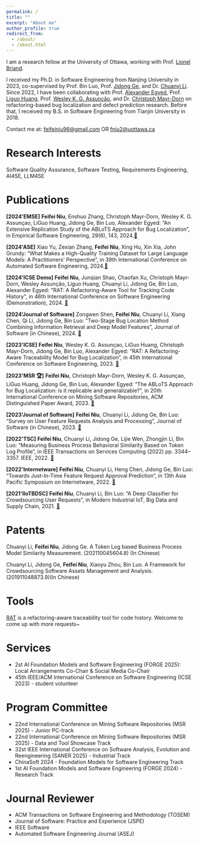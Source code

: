 ```yaml
---
permalink: /
title: ""
excerpt: "About me"
author_profile: true
redirect_from: 
  - /about/
  - /about.html
---
```

I am a research fellow at the University of Ottawa, working with Prof. [Lionel Briand](https://www.lbriand.info).

I received my Ph.D. in Software Engineering from Nanjing University in 2023, co-supervised by Prof. Bin Luo, Prof. [Jidong Ge](https://gjdnju.github.io), and Dr. [Chuanyi Li](http://lichuanyi.site/publication.html). Since 2022, I have been collaborating with Prof. [Alexander Egyed](http://140.78.115.16/alexander.egyed/), Prof. [Liguo Huang](https://s2.smu.edu/~lghuang/), Prof. [Wesley K. G. Assunção](https://wesleyklewerton.github.io), and Dr. [Christoph Mayr-Dorn](https://christophdorn.wordpress.com) on refactoring-based bug localization and defect prediction research. Before that, I received my B.S. in Software Engineering from Tianjin University in 2018.

Contact me at: feifeiniu96@gmail.com OR fniu2@uottawa.ca

Research Interests
======
Software Quality Assurance, Software Testing, Requirements Engineering, AI4SE, LLM4SE

Publications
======
**[2024'EMSE]** **Feifei Niu**, Enshuo Zhang, Christoph Mayr-Dorn, Wesley K. G. Assunçao, LiGuo Huang, Jidong Ge, Bin Luo, Alexander Egyed: “An Extensive Replication Study of the ABLoTS Approach for Bug Localization”, in Empirical Software Engineering, 29(6), 143, 2024.[🔗](https://link.springer.com/article/10.1007/s10664-024-10537-6)

**[2024'ASE]** Xiao Yu, Zexian Zhang, **Feifei Niu**, Xing Hu, Xin Xia, John Grundy: “What Makes a High-Quality Training Dataset for Large Language Models: A Practitioners’ Perspective”, in 39th International Conference on Automated Software Engineering, 2024.[🔗](https://dl.acm.org/doi/10.1145/3691620.3695061)

**[2024'ICSE Demo]** **Feifei Niu**, Junqian Shao, Chaofan Xu, Christoph Mayr-Dorn, Wesley Assunção, Liguo Huang, Chuanyi Li, Jidong Ge, Bin Luo, Alexander Egyed: "RAT: A Refactoring-Aware Tool for Tracking Code History", in 46th International Conference on Software Engineering (Demonstration), 2024. [🔗](https://dl.acm.org/doi/10.1145/3639478.3640047)

**[2024'Journal of Software]** Zongwen Shen, **Feifei Niu**, Chuanyi Li, Xiang Chen, Qi Li, Jidong Ge, Bin Luo: “Two-Stage Bug Location Method Combining Information Retrieval and Deep Model Features”, Journal of Software (in Chinese), 2024. [🔗](https://www.jos.org.cn/jos/article/pdf/7111)

**[2023'ICSE]** **Feifei Niu**, Wesley K. G. Assunçao, LiGuo Huang, Christoph Mayr-Dorn, Jidong Ge, Bin Luo, Alexander Egyed: “RAT: A Refactoring-Aware Traceability Model for Bug Localization”, in 45th International Conference on Software Engineering, 2023. [🔗](https://ieeexplore.ieee.org/abstract/document/10172549)

**[2023'MSR 🏆]** **Feifei Niu**, Christoph Mayr-Dorn, Wesley K. G. Assunçao, LiGuo Huang, Jidong Ge, Bin Luo, Alexander Egyed: “The ABLoTS Approach for Bug Localization: is it replicable and generalizable?”, in 20th International Conference on Mining Software Repositories, ACM Distinguished Paper Award, 2023. [🔗](https://ieeexplore.ieee.org/abstract/document/10173939)

**[2023'Journal of Software]** **Feifei Niu**, Chuanyi Li, Jidong Ge, Bin Luo: “Survey on User Feature Requests Analysis and Processing”, Journal of Software (in Chinese), 2023. [🔗]( https://www.jos.org.cn/jos/article/pdf/6558)

**[2022'TSC]** **Feifei Niu**, Chuanyi Li, Jidong Ge, Lijie Wen, Zhongjin Li, Bin Luo: “Measuring Business Process Behavioral Similarity Based on Token Log Profile”, in IEEE Transactions on Services Computing (2022) pp. 3344–3357. IEEE, 2022. [🔗](https://ieeexplore.ieee.org/abstract/document/9514474)

**[2022'Internetware]** **Feifei Niu**, Chuanyi Li, Heng Chen, Jidong Ge, Bin Luo: “Towards Just-In-Time Feature Request Approval Prediction”, in 13th Asia Pacific Symposium on Internetware, 2022. [🔗](https://dl.acm.org/doi/abs/10.1145/3545258.3545265)

**[2021'IIoTBDSC]** **Feifei Niu**, Chuanyi Li, Bin Luo: “A Deep Classifier for Crowdsourcing User Requests”, in Modern Industrial IoT, Big Data and Supply Chain, 2021. [🔗](https://link.springer.com/chapter/10.1007/978-981-33-6141-6_2)

Patents
======
Chuanyi Li, **Feifei Niu**, Jidong Ge. A Token Log based Business Process Model Similarity Measurement. (202110045604.8) (In Chinese)

Chuanyi Li, Jidong Ge, **Feifei Niu**, Xiaoyu Zhou, Bin Luo. A Framework for Crowdsourcing Software Assets Management and Analysis. (201911048873.9)(In Chinese)

Tools
======
[RAT](https://github.com/feifeiniu-se/RAT_Demo) is a refactoring-aware traceability tool for code history. Welcome to come up with more requests~

Services
======
- 2st AI Foundation Models and Software Engineering (FORGE 2025): Local Arrangements Co-Chair & Social Media Co-Chair
- 45th IEEE/ACM International Conference on Software Engineering (ICSE 2023) - student volunteer

Program Committee
======
- 22nd International Conference on Mining Software Repositories (MSR 2025) - Junior PC-track
- 22nd International Conference on Mining Software Repositories (MSR 2025) - Data and Tool Showcase Track
- 32st IEEE International Conference on Software Analysis, Evolution and Reengineering (SANER 2025) - Industrial Track
- ChinaSoft 2024 - Foundation Models for Software Engineering Track
- 1st AI Foundation Models and Software Engineering (FORGE 2024) - Research Track

Journal Reviewer
======
- ACM Transactions on Software Engineering and Methodology (TOSEM)
- Journal of Software: Practice and Experience (JSPE)
- IEEE Software
- Automated Software Engineering Journal (ASEJ)
